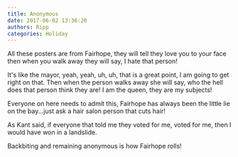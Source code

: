 ```yaml
---
title: Anonymous
date: 2017-06-02 13:36:20
authors: Ripp
categories: Holiday
---
```


 All these posters are from Fairhope, they will tell they love you to your face then when you walk away they will say, I hate that person! 

It's like the mayor, yeah, yeah, uh, uh, that is a great point, I am going to get right on that. Then when the person walks away she will say, who the hell does that person think they are! I am the queen, they are my subjects!

Everyone on here needs to admit this, Fairhope has always been the little lie on the bay...just ask a hair salon person that cuts hair!

As Kant said, if everyone that told me they voted for me, voted for me, then I would have won in a landslide. 

Backbiting and remaining anonymous is how Fairhope rolls!